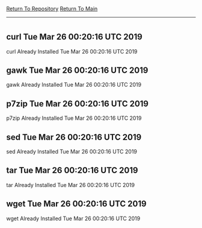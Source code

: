 [Return To Repository](https://github.com/deathbybandaid/piholeparser/)
[Return To Main](https://github.com/deathbybandaid/piholeparser/blob/master/RecentRunLogs/Mainlog.md)
____________________________________
# 
## curl Tue Mar 26 00:20:16 UTC 2019
curl Already Installed Tue Mar 26 00:20:16 UTC 2019
## gawk Tue Mar 26 00:20:16 UTC 2019
gawk Already Installed Tue Mar 26 00:20:16 UTC 2019
## p7zip Tue Mar 26 00:20:16 UTC 2019
p7zip Already Installed Tue Mar 26 00:20:16 UTC 2019
## sed Tue Mar 26 00:20:16 UTC 2019
sed Already Installed Tue Mar 26 00:20:16 UTC 2019
## tar Tue Mar 26 00:20:16 UTC 2019
tar Already Installed Tue Mar 26 00:20:16 UTC 2019
## wget Tue Mar 26 00:20:16 UTC 2019
wget Already Installed Tue Mar 26 00:20:16 UTC 2019
